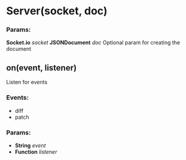

<!-- Start src/server.js -->

# Server(socket, doc)

### Params:

**Socket.io** *socket* 
**JSONDocument** *doc* Optional param for creating the document

## on(event, listener)

Listen for events

### Events:

* diff
* patch

### Params:

* **String** *event* 
* **Function** *listener* 

<!-- End src/server.js -->

